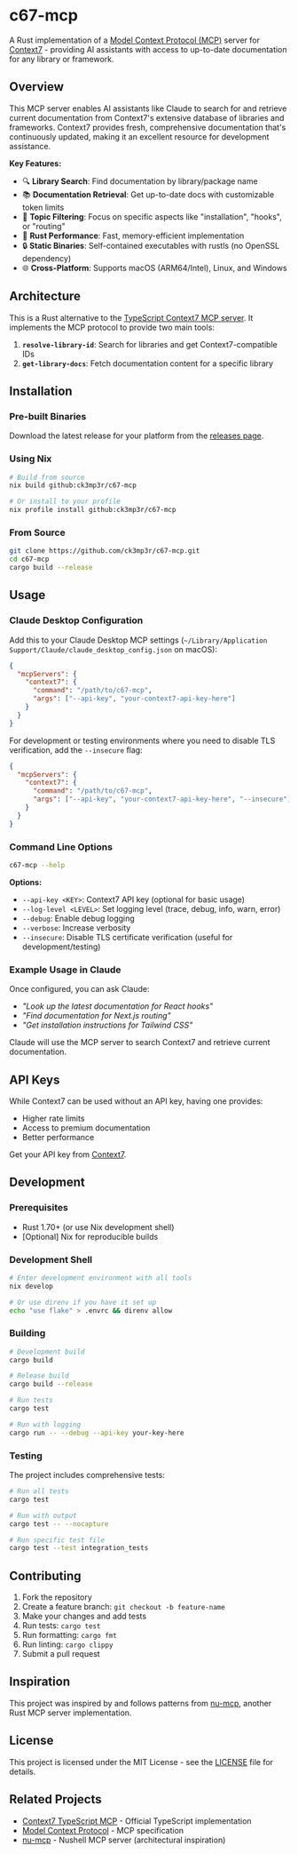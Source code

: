 # c67-mcp

A Rust implementation of a [Model Context Protocol (MCP)](https://modelcontextprotocol.io/) server for [Context7](https://context7.com/) - providing AI assistants with access to up-to-date documentation for any library or framework.

## Overview

This MCP server enables AI assistants like Claude to search for and retrieve current documentation from Context7's extensive database of libraries and frameworks. Context7 provides fresh, comprehensive documentation that's continuously updated, making it an excellent resource for development assistance.

**Key Features:**
- 🔍 **Library Search**: Find documentation by library/package name
- 📚 **Documentation Retrieval**: Get up-to-date docs with customizable token limits
- 🎯 **Topic Filtering**: Focus on specific aspects like "installation", "hooks", or "routing"
- 🦀 **Rust Performance**: Fast, memory-efficient implementation
- 🔒 **Static Binaries**: Self-contained executables with rustls (no OpenSSL dependency)
- 🌐 **Cross-Platform**: Supports macOS (ARM64/Intel), Linux, and Windows

## Architecture

This is a Rust alternative to the [TypeScript Context7 MCP server](https://github.com/upstash/context7). It implements the MCP protocol to provide two main tools:

1. **`resolve-library-id`**: Search for libraries and get Context7-compatible IDs
2. **`get-library-docs`**: Fetch documentation content for a specific library

## Installation

### Pre-built Binaries

Download the latest release for your platform from the [releases page](https://github.com/ck3mp3r/c67-mcp/releases).

### Using Nix

```bash
# Build from source
nix build github:ck3mp3r/c67-mcp

# Or install to your profile
nix profile install github:ck3mp3r/c67-mcp
```

### From Source

```bash
git clone https://github.com/ck3mp3r/c67-mcp.git
cd c67-mcp
cargo build --release
```

## Usage

### Claude Desktop Configuration

Add this to your Claude Desktop MCP settings (`~/Library/Application Support/Claude/claude_desktop_config.json` on macOS):

```json
{
  "mcpServers": {
    "context7": {
      "command": "/path/to/c67-mcp",
      "args": ["--api-key", "your-context7-api-key-here"]
    }
  }
}
```

For development or testing environments where you need to disable TLS verification, add the `--insecure` flag:

```json
{
  "mcpServers": {
    "context7": {
      "command": "/path/to/c67-mcp",
      "args": ["--api-key", "your-context7-api-key-here", "--insecure"]
    }
  }
}
```

### Command Line Options

```bash
c67-mcp --help
```

**Options:**
- `--api-key <KEY>`: Context7 API key (optional for basic usage)
- `--log-level <LEVEL>`: Set logging level (trace, debug, info, warn, error)
- `--debug`: Enable debug logging
- `--verbose`: Increase verbosity
- `--insecure`: Disable TLS certificate verification (useful for development/testing)

### Example Usage in Claude

Once configured, you can ask Claude:

- *"Look up the latest documentation for React hooks"*
- *"Find documentation for Next.js routing"*
- *"Get installation instructions for Tailwind CSS"*

Claude will use the MCP server to search Context7 and retrieve current documentation.

## API Keys

While Context7 can be used without an API key, having one provides:
- Higher rate limits
- Access to premium documentation
- Better performance

Get your API key from [Context7](https://context7.com/).

## Development

### Prerequisites

- Rust 1.70+ (or use Nix development shell)
- [Optional] Nix for reproducible builds

### Development Shell

```bash
# Enter development environment with all tools
nix develop

# Or use direnv if you have it set up
echo "use flake" > .envrc && direnv allow
```

### Building

```bash
# Development build
cargo build

# Release build
cargo build --release

# Run tests
cargo test

# Run with logging
cargo run -- --debug --api-key your-key-here
```

### Testing

The project includes comprehensive tests:

```bash
# Run all tests
cargo test

# Run with output
cargo test -- --nocapture

# Run specific test file
cargo test --test integration_tests
```

## Contributing

1. Fork the repository
2. Create a feature branch: `git checkout -b feature-name`
3. Make your changes and add tests
4. Run tests: `cargo test`
5. Run formatting: `cargo fmt`
6. Run linting: `cargo clippy`
7. Submit a pull request

## Inspiration

This project was inspired by and follows patterns from [nu-mcp](https://github.com/ck3mp3r/nu-mcp), another Rust MCP server implementation.

## License

This project is licensed under the MIT License - see the [LICENSE](LICENSE) file for details.

## Related Projects

- [Context7 TypeScript MCP](https://github.com/upstash/context7) - Official TypeScript implementation
- [Model Context Protocol](https://modelcontextprotocol.io/) - MCP specification
- [nu-mcp](https://github.com/ck3mp3r/nu-mcp) - Nushell MCP server (architectural inspiration)

